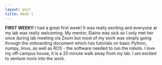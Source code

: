```yaml
---
layout: post
title: Week 1
---
```


**FIRST WEEK!!** I had a great first week! It was really exciting and everyone at my lab was
really welcoming. My mentor, Elaine was sick so I only met her once during lab meeting via Zoom
but most of my work was simply going through the onboarding document which has tutorials on 
basic Python, numpy, linux, as well as ROS - the software needed to run the robots. I love my
off-campus house, it is a 20 minute walk away from my lab. I am excited to venture more into 
the work. 
